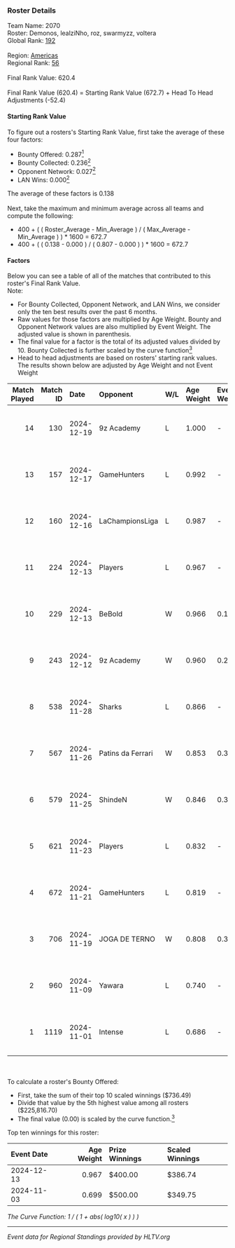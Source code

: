 ### Roster Details<br />
Team Name: 2070<br />
Roster: Demonos, lealziNho, roz, swarmyzz, voltera<br />
Global Rank: [192](../../standings_global_2025_01_17.md)<br />
<br />
Region: [Americas]( ../../standings_americas_2025_01_17.md)<br />
Regional Rank: [56]( ../../standings_americas_2025_01_17.md)<br />
<br />
Final Rank Value:  620.4<br />
<br />
Final Rank Value (620.4) = Starting Rank Value (672.7) + Head To Head Adjustments (-52.4)<br />

#### Starting Rank Value<br />
To figure out a rosters's Starting Rank Value, first take the average of these four factors:<br />
- Bounty Offered: 0.287[<sup>1</sup>](#table2)
- Bounty Collected: 0.236[<sup>2</sup>](#table1)
- Opponent Network: 0.027[<sup>2</sup>](#table1)
- LAN Wins: 0.000[<sup>2</sup>](#table1)

The average of these factors is 0.138<br />
<br />
Next, take the maximum and minimum average across all teams and compute the following:<br />
- 400 + ( ( Roster_Average - Min_Average ) / ( Max_Average - Min_Average ) ) * 1600 = 672.7
- 400 + ( ( 0.138 - 0.000 ) / ( 0.807 - 0.000 ) ) * 1600 = 672.7


#### Factors<br />
Below you can see a table of all of the matches that contributed to this roster's Final Rank Value.<br />
Note:<br />

- For Bounty Collected, Opponent Network, and LAN Wins, we consider only the ten best results over the past 6 months.
- Raw values for those factors are multiplied by Age Weight. Bounty and Opponent Network values are also multiplied by Event Weight. The adjusted value is shown in parenthesis.
- The final value for a factor is the total of its adjusted values divided by 10. Bounty Collected is further scaled by the curve function[<sup>3</sup>](#curveFunction)
- Head to head adjustments are based on rosters' starting rank values. The results shown below are adjusted by Age Weight and not Event Weight
<span id="table1"></span><br />


| Match Played | Match ID | Date       | Opponent          | W/L | Age Weight | Event Weight | Bounty Collected | Opponent Network | LAN Wins  | H2H Adj. | Roster                                     |
| -: | -: | :- | :- | :- | :- | :- | :- | :- | :- | -: | :- |
|           14 |      130 | 2024-12-19 | 9z Academy        | L   | 1.000      | -            | -                | -                | -         |   -20.23 | Demonos, lealziNho, roz, swarmyzz, voltera |
|           13 |      157 | 2024-12-17 | GameHunters       | L   | 0.992      | -            | -                | -                | -         |   -12.58 | Demonos, lealziNho, roz, swarmyzz, voltera |
|           12 |      160 | 2024-12-16 | LaChampionsLiga   | L   | 0.987      | -            | -                | -                | -         |   -17.87 | Demonos, lealziNho, roz, swarmyzz, voltera |
|           11 |      224 | 2024-12-13 | Players           | L   | 0.967      | -            | -                | -                | -         |   -11.61 | Demonos, lealziNho, roz, swarmyzz, voltera |
|           10 |      229 | 2024-12-13 | BeBold            | W   | 0.966      | 0.143        | 0.000 (0.000)    | 0.049 (0.007)    | 0 (0.000) |     7.63 | Demonos, lealziNho, roz, swarmyzz, voltera |
|            9 |      243 | 2024-12-12 | 9z Academy        | W   | 0.960      | 0.270        | 0.000 (0.000)    | 0.264 (0.069)    | 0 (0.000) |     8.99 | Demonos, lealziNho, roz, swarmyzz, voltera |
|            8 |      538 | 2024-11-28 | Sharks            | L   | 0.866      | -            | -                | -                | -         |    -1.63 | Demonos, lealziNho, roz, swarmyzz, voltera |
|            7 |      567 | 2024-11-26 | Patins da Ferrari | W   | 0.853      | 0.371        | 0.002 (0.001)    | 0.179 (0.057)    | 0 (0.000) |    12.23 | Demonos, lealziNho, roz, swarmyzz, voltera |
|            6 |      579 | 2024-11-25 | ShindeN           | W   | 0.846      | 0.371        | 0.016 (0.005)    | 0.306 (0.096)    | 0 (0.000) |    15.63 | Demonos, lealziNho, roz, swarmyzz, voltera |
|            5 |      621 | 2024-11-23 | Players           | L   | 0.832      | -            | -                | -                | -         |   -10.20 | Demonos, lealziNho, roz, swarmyzz, voltera |
|            4 |      672 | 2024-11-21 | GameHunters       | L   | 0.819      | -            | -                | -                | -         |   -10.40 | Demonos, lealziNho, roz, swarmyzz, voltera |
|            3 |      706 | 2024-11-19 | JOGA DE TERNO     | W   | 0.808      | 0.371        | 0.000 (0.000)    | 0.148 (0.044)    | 0 (0.000) |    10.57 | Demonos, lealziNho, roz, swarmyzz, voltera |
|            2 |      960 | 2024-11-09 | Yawara            | L   | 0.740      | -            | -                | -                | -         |   -11.37 | Demonos, kln, proSHOW, roz, voltera        |
|            1 |     1119 | 2024-11-01 | Intense           | L   | 0.686      | -            | -                | -                | -         |   -11.55 | Demonos, proSHOW, roz, suNday, voltera     |

<br />
<span id="table2"></span><br />
To calculate a roster's Bounty Offered:<br />

- First, take the sum of their top 10 scaled winnings ($736.49)
- Divide that value by the 5th highest value among all rosters ($225,816.70)
- The final value (0.00) is scaled by the curve function.[<sup>3</sup>](#curveFunction)

Top ten winnings for this roster:<br />

| Event Date | Age Weight | Prize Winnings | Scaled Winnings |
| :- | -: | :- | :- |
| 2024-12-13 |      0.967 | $400.00        | $386.74         |
| 2024-11-03 |      0.699 | $500.00        | $349.75         |


<span id="curveFunction"></span>_The Curve Function: 1 / ( 1 + abs( log10( x ) ) )_<br />

---
_Event data for Regional Standings provided by HLTV.org_<br />
